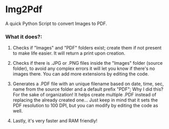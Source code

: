 # Img2Pdf
A quick Python Script to convert Images to PDF.

### What it does?:

1. Checks if "Images" and "PDF" folders exist; create them if not present to make life easier. It will return a print upon creation.

2. Checks if there is .JPG or .PNG files inside the "Images" folder (source folder), to avoid any complex errors it will let you know if there's no images there. You can add more extensions by editing the code.

3. Generates a .PDF file with an unique filename based on date, time, sec, name from the source folder and a default prefix "PDF"; Why I did this? For the sake of organization! It helps create multiple .PDF instead of replacing the already created one... Just keep in mind that it sets the PDF resolution to 100 DPI, but you can modify by editing the code as well.

5. Lastly, it's very faster and RAM friendly!
